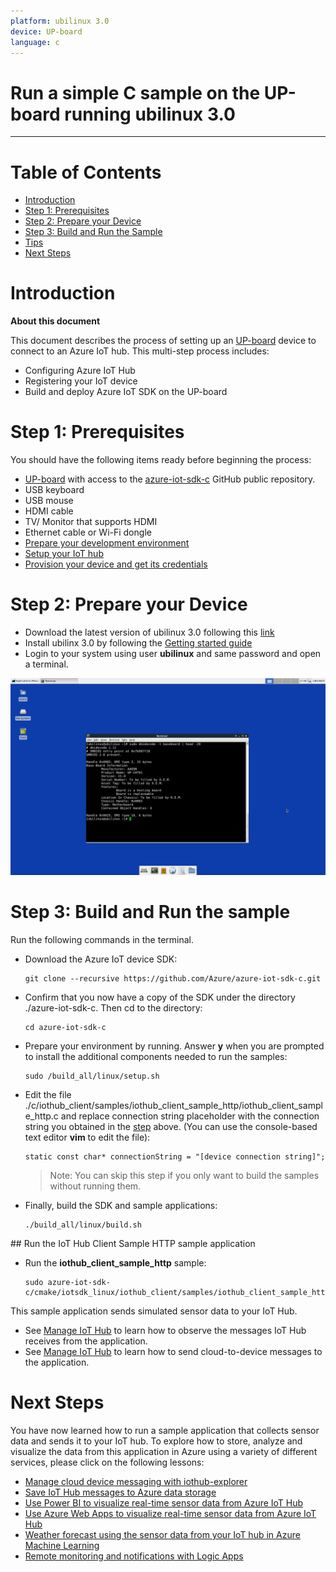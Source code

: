 ```yaml
---
platform: ubilinux 3.0
device: UP-board
language: c
---
```


Run a simple C sample on the UP-board running ubilinux 3.0
===
---

# Table of Contents

-   [Introduction](#Introduction)
-   [Step 1: Prerequisites](#Step-1-Prerequisites)
-   [Step 2: Prepare your Device](#Step-2-PrepareDevice)
-   [Step 3: Build and Run the Sample](#Step-3-Build)
-   [Tips](#tips)
-   [Next Steps](#NextSteps)

<a name="Introduction"></a>
# Introduction

**About this document**

This document describes the process of setting up an
[UP-board](http://www.up-board.org/) device to connect to an Azure IoT hub.
This multi-step process includes:
-   Configuring Azure IoT Hub
-   Registering your IoT device
-   Build and deploy Azure IoT SDK on the UP-board

<a name="Step-1-Prerequisites"></a>
# Step 1: Prerequisites

You should have the following items ready before beginning the process:
-   [UP-board](http://up-shop.org/) with access to the [azure-iot-sdk-c](https://github.com/Azure/azure-iot-sdk-c) GitHub public repository.
-   USB keyboard
-   USB mouse
-   HDMI cable
-   TV/ Monitor that supports HDMI
-   Ethernet cable or Wi-Fi dongle
-   [Prepare your development environment][setup-devbox-linux]
-   [Setup your IoT hub][lnk-setup-iot-hub]
-   [Provision your device and get its credentials][lnk-manage-iot-hub]

<a name="Step-2-PrepareDevice"></a>
# Step 2: Prepare your Device

-   Download the latest version of ubilinux 3.0 following this [link](http://www.up-community.org/downloads)
-   Install ubilinx 3.0 by following the [Getting started guide](http://www.up-community.org/UpWiki/index.php/Getting_Started)
-   Login to your system using user **ubilinux** and same password and open a terminal.

  ![](./media/ubilinux_up_board01.png)


<a name="Step-3-Build"></a>
# Step 3: Build and Run the sample

Run the following commands in the terminal.

-   Download the Azure IoT device SDK:

    ```
    git clone --recursive https://github.com/Azure/azure-iot-sdk-c.git
    ```

-   Confirm that you now have a copy of the SDK under the directory ./azure-iot-sdk-c. Then cd to the directory:

    ```
    cd azure-iot-sdk-c
    ```

-   Prepare your environment by running. Answer **y** when you are prompted to install the additional components needed to run the samples:
    ```
    sudo /build_all/linux/setup.sh
    ```

-   Edit the file ./c/iothub_client/samples/iothub_client_sample_http/iothub_client_sample_http.c and replace connection string placeholder with the connection string
you obtained in the [step](#DeviceConnectionString) above.
(You can use the console-based text editor **vim** to edit the file):

    ```
    static const char* connectionString = "[device connection string]";
    ```
    > Note: You can skip this step if you only want to build the samples without running them.

-   Finally, build the SDK and sample applications:

    ```
    ./build_all/linux/build.sh
    ```

<a name="buildsimplesample"/>
## Run the IoT Hub Client Sample HTTP sample application

-   Run the **iothub_client_sample_http** sample:

    ```
    sudo azure-iot-sdk-c/cmake/iotsdk_linux/iothub_client/samples/iothub_client_sample_http/iothub_client_sample_http
    ```

This sample application sends simulated sensor data to your IoT Hub.

-   See [Manage IoT Hub][lnk-manage-iot-hub] to learn how to observe the messages IoT Hub receives from the application.
-   See [Manage IoT Hub][lnk-manage-iot-hub] to learn how to send cloud-to-device messages to the application.

<a name="NextSteps"></a>
# Next Steps

You have now learned how to run a sample application that collects sensor data and sends it to your IoT hub. To explore how to store, analyze and visualize the data from this application in Azure using a variety of different services, please click on the following lessons:

-   [Manage cloud device messaging with iothub-explorer]
-   [Save IoT Hub messages to Azure data storage]
-   [Use Power BI to visualize real-time sensor data from Azure IoT Hub]
-   [Use Azure Web Apps to visualize real-time sensor data from Azure IoT Hub]
-   [Weather forecast using the sensor data from your IoT hub in Azure Machine Learning]
-   [Remote monitoring and notifications with Logic Apps]   

[Manage cloud device messaging with iothub-explorer]: https://docs.microsoft.com/en-us/azure/iot-hub/iot-hub-explorer-cloud-device-messaging
[Save IoT Hub messages to Azure data storage]: https://docs.microsoft.com/en-us/azure/iot-hub/iot-hub-store-data-in-azure-table-storage
[Use Power BI to visualize real-time sensor data from Azure IoT Hub]: https://docs.microsoft.com/en-us/azure/iot-hub/iot-hub-live-data-visualization-in-power-bi
[Use Azure Web Apps to visualize real-time sensor data from Azure IoT Hub]: https://docs.microsoft.com/en-us/azure/iot-hub/iot-hub-live-data-visualization-in-web-apps
[Weather forecast using the sensor data from your IoT hub in Azure Machine Learning]: https://docs.microsoft.com/en-us/azure/iot-hub/iot-hub-weather-forecast-machine-learning
[Remote monitoring and notifications with Logic Apps]: https://docs.microsoft.com/en-us/azure/iot-hub/iot-hub-monitoring-notifications-with-azure-logic-apps
[setup-devbox-linux]: https://github.com/Azure/azure-iot-sdk-c/blob/master/doc/devbox_setup.md
[lnk-setup-iot-hub]: ../setup_iothub.md
[lnk-manage-iot-hub]: ../manage_iot_hub.md
